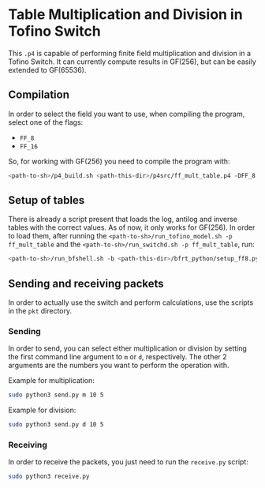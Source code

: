 # Table Multiplication and Division in Tofino Switch

This `.p4` is capable of performing finite field multiplication and division in a Tofino Switch. It can currently compute results in GF(256), but can be easily extended to GF(65536).

## Compilation

In order to select the field you want to use, when compiling the program, select one of the flags:

- `FF_8`
- `FF_16`

So, for working with GF(256) you need to compile the program with:

```bash
<path-to-sh>/p4_build.sh <path-this-dir>/p4src/ff_mult_table.p4 -DFF_8
```

## Setup of tables

There is already a script present that loads the log, antilog and inverse tables with the correct values. As of now, it only works for GF(256). In order to load them, after running the `<path-to-sh>/run_tofino_model.sh -p ff_mult_table` and the `<path-to-sh>/run_switchd.sh -p ff_mult_table`, run:

```bash
<path-to-sh>/run_bfshell.sh -b <path-this-dir>/bfrt_python/setup_ff8.py -i
```

## Sending and receiving packets

In order to actually use the switch and perform calculations, use the scripts in the `pkt` directory.

### Sending

In order to send, you can select either multiplication or division by setting the first command line argument to `m` or `d`, respectively. The other 2 arguments are the numbers you want to perform the operation with.

Example for multiplication:

```bash
sudo python3 send.py m 10 5
```

Example for division:

```bash
sudo python3 send.py d 10 5
```

### Receiving

In order to receive the packets, you just need to run the `receive.py` script:

```bash
sudo python3 receive.py
```
